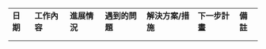 |   |   |   |   |   |   |   |
|---|---|---|---|---|---|---|
|**日期**|**工作內容**|**進展情況**|**遇到的問題**|**解決方案/措施**|**下一步計畫**|**備註**|
||||||||
||||||||